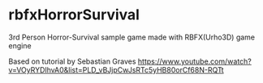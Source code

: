 # rbfxHorrorSurvival
3rd Person Horror-Survival sample game made with RBFX(Urho3D) game engine

Based on tutorial by Sebastian Graves https://www.youtube.com/watch?v=VOyRYDIhvA0&list=PLD_vBJjpCwJsRTc5yHB80orCf68N-RQTt
